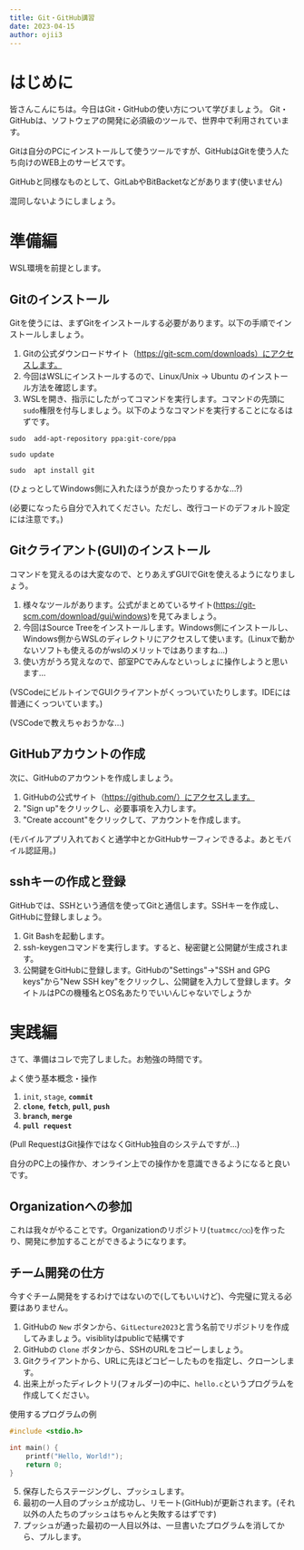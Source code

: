 ```yaml
---
title: Git・GitHub講習
date: 2023-04-15
author: ojii3
---
```


# はじめに

皆さんこんにちは。今日はGit・GitHubの使い方について学びましょう。
Git・GitHubは、ソフトウェアの開発に必須級のツールで、世界中で利用されています。

Gitは自分のPCにインストールして使うツールですが、GitHubはGitを使う人たち向けのWEB上のサービスです。

GitHubと同様なものとして、GitLabやBitBacketなどがあります(使いません)

混同しないようにしましょう。

# 準備編

WSL環境を前提とします。

## Gitのインストール

Gitを使うには、まずGitをインストールする必要があります。以下の手順でインストールしましょう。

1. Gitの公式ダウンロードサイト（https://git-scm.com/downloads）にアクセスします。
2. 今回はWSLにインストールするので、Linux/Unix → Ubuntu のインストール方法を確認します。
3. WSLを開き、指示にしたがってコマンドを実行します。コマンドの先頭に`sudo`権限を付与しましょう。以下のようなコマンドを実行することになるはずです。

```shell: bash
sudo  add-apt-repository ppa:git-core/ppa
```
```shell: bash
sudo update
```
```shell: bash
sudo  apt install git
```

(ひょっとしてWindows側に入れたほうが良かったりするかな...?)

(必要になったら自分で入れてください。ただし、改行コードのデフォルト設定には注意です。)

## Gitクライアント(GUI)のインストール

コマンドを覚えるのは大変なので、とりあえずGUIでGitを使えるようになりましょう。

1. 様々なツールがあります。公式がまとめているサイト(https://git-scm.com/download/gui/windows)を見てみましょう。
2. 今回はSource Treeをインストールします。Windows側にインストールし、Windows側からWSLのディレクトリにアクセスして使います。(Linuxで動かないソフトも使えるのがwslのメリットではありますね...)
3. 使い方がうろ覚えなので、部室PCでみんなといっしょに操作しようと思います...

(VSCodeにビルトインでGUIクライアントがくっついていたりします。IDEには普通にくっついています。)

(VSCodeで教えちゃおうかな...)

## GitHubアカウントの作成

次に、GitHubのアカウントを作成しましょう。

1. GitHubの公式サイト（https://github.com/）にアクセスします。
2. "Sign up"をクリックし、必要事項を入力します。
3. "Create account"をクリックして、アカウントを作成します。

(モバイルアプリ入れておくと通学中とかGitHubサーフィンできるよ。あとモバイル認証用。)

## sshキーの作成と登録

GitHubでは、SSHという通信を使ってGitと通信します。SSHキーを作成し、GitHubに登録しましょう。

1. Git Bashを起動します。
2. ssh-keygenコマンドを実行します。すると、秘密鍵と公開鍵が生成されます。
3. 公開鍵をGitHubに登録します。GitHubの"Settings"→"SSH and GPG keys"から"New SSH key"をクリックし、公開鍵を入力して登録します。タイトルはPCの機種名とOS名あたりでいいんじゃないでしょうか

# 実践編

さて、準備はコレで完了しました。お勉強の時間です。

よく使う基本概念・操作

1. `init`, `stage`, **`commit`**
2. **`clone`**, **`fetch`**, **`pull`**, **`push`**
3. **`branch`**, **`merge`**
4. **`pull request`**

(Pull RequestはGit操作ではなくGitHub独自のシステムですが...)

自分のPC上の操作か、オンライン上での操作かを意識できるようになると良いです。

## Organizationへの参加

これは我々がやることです。Organizationのリポジトリ(`tuatmcc/○○`)を作ったり、開発に参加することができるようになります。

## チーム開発の仕方

今すぐチーム開発をするわけではないので(してもいいけど)、今完璧に覚える必要はありません。

1. GitHubの `New` ボタンから、`GitLecture2023`と言う名前でリポジトリを作成してみましょう。visiblityはpublicで結構です
2. GitHubの `Clone` ボタンから、SSHのURLをコピーしましょう。
3. Gitクライアントから、URLに先ほどコピーしたものを指定し、クローンします。
4. 出来上がったディレクトリ(フォルダー)の中に、`hello.c`というプログラムを作成してください。

使用するプログラムの例

```c :hello.c
#include <stdio.h>

int main() {
    printf("Hello, World!");
    return 0;
}
```

5. 保存したらステージングし、プッシュします。
6. 最初の一人目のプッシュが成功し、リモート(GitHub)が更新されます。(それ以外の人たちのプッシュはちゃんと失敗するはずです)
6. プッシュが通った最初の一人目以外は、一旦書いたプログラムを消してから、プルします。

